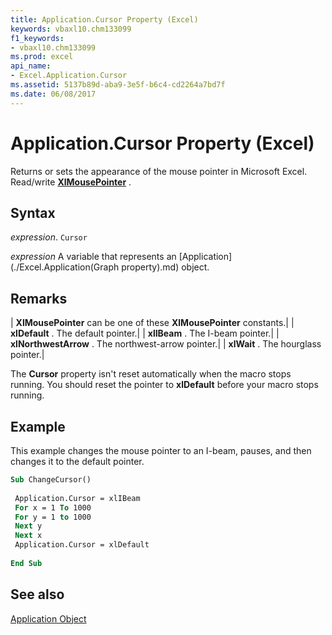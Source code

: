 ```yaml
---
title: Application.Cursor Property (Excel)
keywords: vbaxl10.chm133099
f1_keywords:
- vbaxl10.chm133099
ms.prod: excel
api_name:
- Excel.Application.Cursor
ms.assetid: 5137b89d-aba9-3e5f-b6c4-cd2264a7bd7f
ms.date: 06/08/2017
---
```



# Application.Cursor Property (Excel)

Returns or sets the appearance of the mouse pointer in Microsoft Excel. Read/write  **[XlMousePointer](Excel.XlMousePointer.md)** .


## Syntax

 _expression_. `Cursor`

 _expression_ A variable that represents an [Application](./Excel.Application(Graph property).md) object.


## Remarks



| **XlMousePointer** can be one of these **XlMousePointer** constants.|
| **xlDefault** . The default pointer.|
| **xlIBeam** . The I-beam pointer.|
| **xlNorthwestArrow** . The northwest-arrow pointer.|
| **xlWait** . The hourglass pointer.|

The  **Cursor** property isn't reset automatically when the macro stops running. You should reset the pointer to **xlDefault** before your macro stops running.


## Example

This example changes the mouse pointer to an I-beam, pauses, and then changes it to the default pointer.


```vb
Sub ChangeCursor() 
 
 Application.Cursor = xlIBeam 
 For x = 1 To 1000 
 For y = 1 to 1000 
 Next y 
 Next x 
 Application.Cursor = xlDefault 
 
End Sub
```


## See also


[Application Object](Excel.Application(object).md)

